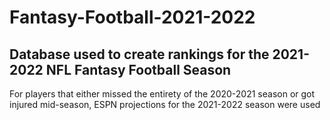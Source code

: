 # Fantasy-Football-2021-2022
## Database used to create rankings for the 2021-2022 NFL Fantasy Football Season
For players that either missed the entirety of the 2020-2021 season or got injured mid-season, ESPN projections for the 2021-2022 season were used
